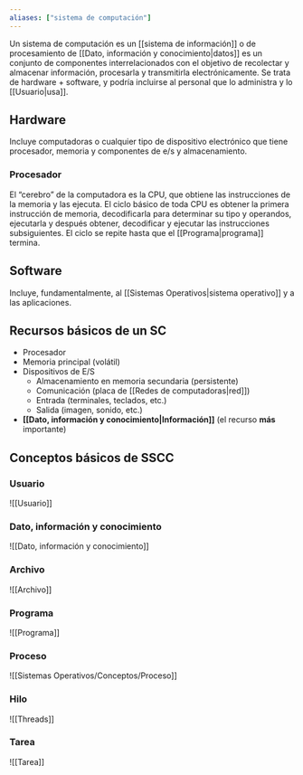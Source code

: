 ```yaml
---
aliases: ["sistema de computación"]
---
```

Un sistema de computación es un [[sistema de información]] o de procesamiento de [[Dato, información y conocimiento|datos]] es un conjunto de componentes interrelacionados con el objetivo de recolectar y almacenar información, procesarla y transmitirla electrónicamente. Se trata de hardware + software, y podría incluirse al personal que lo administra y lo [[Usuario|usa]].

## Hardware
Incluye computadoras o cualquier tipo de dispositivo electrónico que tiene procesador, memoria y componentes de e/s y almacenamiento.

### Procesador
El “cerebro” de la computadora es la CPU, que obtiene las instrucciones de la memoria y las ejecuta. El ciclo básico de toda CPU es obtener la primera instrucción de memoria, decodificarla para determinar su tipo y operandos, ejecutarla y después obtener, decodificar y ejecutar las instrucciones subsiguientes. El ciclo se repite hasta que el [[Programa|programa]] termina.

## Software
Incluye, fundamentalmente, al [[Sistemas Operativos|sistema operativo]] y a las aplicaciones.

## Recursos básicos de un SC
- Procesador
- Memoria principal (volátil)
- Dispositivos de E/S
	- Almacenamiento en memoria secundaria (persistente)
	- Comunicación (placa de [[Redes de computadoras|red]])
	- Entrada (terminales, teclados, etc.)
	- Salida (imagen, sonido, etc.)
- **[[Dato, información y conocimiento|Información]]** (el recurso **más** importante)

## Conceptos básicos de SSCC
### Usuario
![[Usuario]]

### Dato, información y conocimiento
![[Dato, información y conocimiento]]

### Archivo
![[Archivo]]

### Programa
![[Programa]]

### Proceso
![[Sistemas Operativos/Conceptos/Proceso]]

### Hilo
![[Threads]]

### Tarea
![[Tarea]]